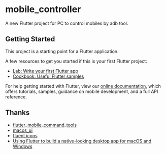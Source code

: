 # mobile_controller

A new Flutter project for PC to control mobiles by adb tool.

## Getting Started

This project is a starting point for a Flutter application.

A few resources to get you started if this is your first Flutter project:

- [Lab: Write your first Flutter app](https://flutter.dev/docs/get-started/codelab)
- [Cookbook: Useful Flutter samples](https://flutter.dev/docs/cookbook)

For help getting started with Flutter, view our
[online documentation](https://flutter.dev/docs), which offers tutorials,
samples, guidance on mobile development, and a full API reference.

## Thanks
- [flutter_mobile_command_tools](https://github.com/LuckyLi706/flutter_mobile_command_tools)
- [macos_ui](https://github.com/GroovinChip/macos_ui)
- [fluent icons](https://github.com/fayazara/fluenticons)
- [Using Flutter to build a native-looking desktop app for macOS and Windows](https://blog.whidev.com/native-looking-desktop-app-with-flutter/)